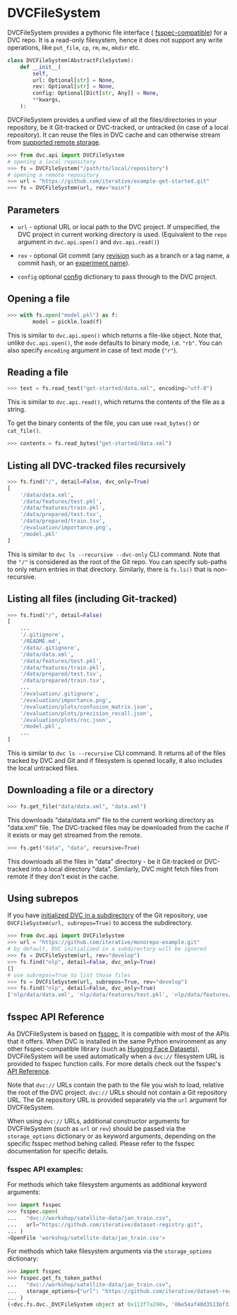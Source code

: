 # DVCFileSystem

DVCFileSystem provides a pythonic file interface (
[fsspec-compatible](https://filesystem-spec.readthedocs.io/)) for a DVC repo. It
is a read-only filesystem, hence it does not support any write operations, like
`put_file`, `cp`, `rm`, `mv`, `mkdir` etc.

```py
class DVCFileSystem(AbstractFileSystem):
    def __init__(
        self,
        url: Optional[str] = None,
        rev: Optional[str] = None,
        config: Optional[Dict[str, Any]] = None,
        **kwargs,
    ):
```

DVCFileSystem provides a unified view of all the files/directories in your
repository, be it Git-tracked or DVC-tracked, or untracked (in case of a local
repository). It can reuse the files in DVC <abbr>cache</abbr> and can otherwise
stream from [supported remote storage].

[supported remote storage]:
  /doc/user-guide/data-management/remote-storage#supported-storage-types

```py
>>> from dvc.api import DVCFileSystem
# opening a local repository
>>> fs = DVCFileSystem("/path/to/local/repository")
# opening a remote repository
>>> url = "https://github.com/iterative/example-get-started.git"
>>> fs = DVCFileSystem(url, rev="main")
```

## Parameters

- `url` - optional URL or local path to the DVC project. If unspecified, the DVC
  project in current working directory is used. (Equivalent to the `repo`
  argument in `dvc.api.open()` and `dvc.api.read()`)

- `rev` - optional Git commit (any
  [revision](https://git-scm.com/docs/revisions) such as a branch or a tag name,
  a commit hash, or an [experiment name]).

- `config` optional [config] dictionary to pass through to the DVC project.

[experiment name]: /doc/command-reference/exp/run#-n
[config]: /doc/command-reference/config

## Opening a file

```py
>>> with fs.open("model.pkl") as f:
        model = pickle.load(f)
```

This is similar to `dvc.api.open()` which returns a file-like object. Note that,
unlike `dvc.api.open()`, the `mode` defaults to binary mode, i.e. `"rb"`. You
can also specify `encoding` argument in case of text mode (`"r"`).

## Reading a file

```py
>>> text = fs.read_text("get-started/data.xml", encoding="utf-8")
```

This is similar to `dvc.api.read()`, which returns the contents of the file as a
string.

To get the binary contents of the file, you can use `read_bytes()` or
`cat_file()`.

```py
>>> contents = fs.read_bytes("get-started/data.xml")
```

## Listing all DVC-tracked files recursively

```py
>>> fs.find("/", detail=False, dvc_only=True)
[
    '/data/data.xml',
    '/data/features/test.pkl',
    '/data/features/train.pkl',
    '/data/prepared/test.tsv',
    '/data/prepared/train.tsv',
    '/evaluation/importance.png',
    '/model.pkl'
]
```

This is similar to `dvc ls --recursive --dvc-only` CLI command. Note that the
`"/"` is considered as the root of the Git repo. You can specify sub-paths to
only return entries in that directory. Similarly, there is `fs.ls()` that is
non-recursive.

## Listing all files (including Git-tracked)

```py
>>> fs.find("/", detail=False)
[
    ...
    '/.gitignore',
    '/README.md',
    '/data/.gitignore',
    '/data/data.xml',
    '/data/features/test.pkl',
    '/data/features/train.pkl',
    '/data/prepared/test.tsv',
    '/data/prepared/train.tsv',
    ...
    '/evaluation/.gitignore',
    '/evaluation/importance.png',
    '/evaluation/plots/confusion_matrix.json',
    '/evaluation/plots/precision_recall.json',
    '/evaluation/plots/roc.json',
    '/model.pkl',
    ...
]
```

This is similar to `dvc ls --recursive` CLI command. It returns all of the files
tracked by DVC and Git and if filesystem is opened locally, it also includes the
local untracked files.

## Downloading a file or a directory

```py
>>> fs.get_file("data/data.xml", "data.xml")
```

This downloads "data/data.xml" file to the current working directory as
"data.xml" file. The DVC-tracked files may be downloaded from the cache if it
exists or may get streamed from the remote.

```py
>>> fs.get("data", "data", recursive=True)
```

This downloads all the files in "data" directory - be it Git-tracked or
DVC-tracked into a local directory "data". Similarly, DVC might fetch files from
remote if they don't exist in the cache.

## Using subrepos

If you have
[initialized DVC in a subdirectory](https://dvc.org/doc/command-reference/init#initializing-dvc-in-subdirectories)
of the Git repository, use `DVCFileSystem(url, subrepos=True)` to access the
subdirectory.

```py
>>> from dvc.api import DVCFileSystem
>>> url = "https://github.com/iterative/monorepo-example.git"
# by default, DVC initialized in a subdirectory will be ignored
>>> fs = DVCFileSystem(url, rev="develop")
>>> fs.find("nlp", detail=False, dvc_only=True)
[]
# use subrepos=True to list those files
>>> fs = DVCFileSystem(url, subrepos=True, rev="develop")
>>> fs.find("nlp", detail=False, dvc_only=True)
['nlp/data/data.xml', 'nlp/data/features/test.pkl', 'nlp/data/features/train.pkl', 'nlp/data/prepared/test.tsv', 'nlp/data/prepared/train.tsv', 'nlp/eval/importance.png', 'nlp/model.pkl']
```

## fsspec API Reference

As DVCFileSystem is based on [fsspec](https://filesystem-spec.readthedocs.io/),
it is compatible with most of the APIs that it offers. When DVC is installed in
the same Python environment as any other fsspec-compatible library (such as
[Hugging Face Datasets][hf-datasets]), DVCFileSystem will be used automatically
when a `dvc://` filesystem URL is provided to fsspec function calls. For more
details check out the fsspec's [API Reference][fsspec-api].

[fsspec]: https://filesystem-spec.readthedocs.io/
[fsspec-api]:
  https://filesystem-spec.readthedocs.io/en/latest/api.html#fsspec.spec.AbstractFileSystem
[hf-datasets]: /doc/user-guide/integrations/huggingface#hugging-face-datasets

<admon type="tip">

Note that `dvc://` URLs contain the path to the file you wish to load, relative
the root of the DVC project. `dvc://` URLs should not contain a Git repository
URL. The Git repository URL is provided separately via the `url` argument for
DVCFileSystem.

When using `dvc://` URLs, additional constructor arguments for DVCFileSystem
(such as `url` or `rev`) should be passed via the `storage_options` dictionary
or as keyword arguments, depending on the specific fsspec method behing called.
Please refer to the fsspec documentation for specific details.

</admon>

### fsspec API examples:

For methods which take filesystem arguments as additional keyword arguments:

```python
>>> import fsspec
>>> fsspec.open(
...   "dvc://workshop/satellite-data/jan_train.csv",
...   url="https://github.com/iterative/dataset-registry.git",
... )
<OpenFile 'workshop/satellite-data/jan_train.csv'>
```

For methods which take filesystem arguments via the `storage_options`
dictionary:

```python
>>> import fsspec
>>> fsspec.get_fs_token_paths(
...   "dvc://workshop/satellite-data/jan_train.csv",
...   storage_options={"url": "https://github.com/iterative/dataset-registry.git"},
... )
(<dvc.fs.dvc._DVCFileSystem object at 0x113f7a290>, '06e54af48d3513bf33a8988c47e6fb47', ['workshop/satellite-data/jan_train.csv'])
```
